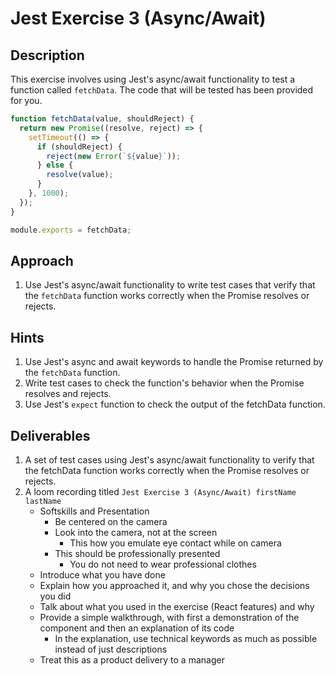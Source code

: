 # Jest Exercise 3 (Async/Await)

## Description

This exercise involves using Jest's async/await functionality to test a function called `fetchData`. The code that will be tested has been provided for you.

```javascript
function fetchData(value, shouldReject) {
  return new Promise((resolve, reject) => {
    setTimeout(() => {
      if (shouldReject) {
        reject(new Error(`${value}`));
      } else {
        resolve(value);
      }
    }, 1000);
  });
}

module.exports = fetchData;
```

## Approach

1. Use Jest's async/await functionality to write test cases that verify that the `fetchData` function works correctly when the Promise resolves or rejects.

## Hints

1. Use Jest's async and await keywords to handle the Promise returned by the `fetchData` function.
2. Write test cases to check the function's behavior when the Promise resolves and rejects.
3. Use Jest's `expect` function to check the output of the fetchData function.

## Deliverables

1. A set of test cases using Jest's async/await functionality to verify that the fetchData function works correctly when the Promise resolves or rejects.
2. A loom recording titled `Jest Exercise 3 (Async/Await) firstName lastName`
    - Softskills and Presentation
        - Be centered on the camera
        - Look into the camera, not at the screen
            - This how you emulate eye contact while on camera
        - This should be professionally presented
            - You do not need to wear professional clothes
    - Introduce what you have done
    - Explain how you approached it, and why you chose the decisions you did
    - Talk about what you used in the exercise (React features) and why
    - Provide a simple walkthrough, with first a demonstration of the component and then an explanation of its code
        - In the explanation, use technical keywords as much as possible instead of just descriptions
    - Treat this as a product delivery to a manager
